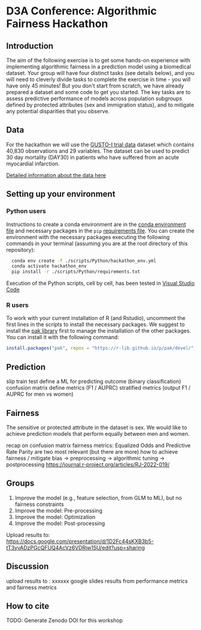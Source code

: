 # D3A Conference: Algorithmic Fairness Hackathon

## Introduction
The aim of the following exercise is to get some hands-on experience with implementing algorithmic fairness in a prediction model using a biomedical dataset. Your group will have four distinct tasks (see details below), and you will need to cleverly divide tasks to complete the exercise in time - you will have only 45 minutes! But you don't start from scratch, we have already prepared a dataset and some code to get you started. The key tasks are to assess predictive performance of models across population subgroups defined by protected attributes (sex and immigration status), and to mitigate any potential disparities that you observe.

## Data
For the hackathon we will use the [GUSTO-I trial data](https://pubmed.ncbi.nlm.nih.gov/7882472/) dataset which contains 40,830 observations and 29 variables. The dataset can be used to predict 30 day mortality (DAY30) in patients who have suffered from an acute myocardial infarction.

[Detailed information about the data here](data/Dataset.md)

## Setting up your environment

### Python users

Instructions to create a conda environment are in the [conda environment file](scripts/Python/hackathon_env.yml) and necessary packages in the `pip` [requirements file](scripts/Python/requirements.txt). You can create the environment with the necessary packages executing the following commands in your terminal (assuming you are at the root directory of this repository):

```bash
  conda env create -f ./scripts/Python/hackathon_env.yml
  conda activate hackathon_env
  pip install -r ./scripts/Python/requirements.txt
```

Execution of the Python scripts, cell by cell, has been tested in [Visual Studio Code](https://code.visualstudio.com/)

### R users

To work with your current installation of R (and Rstudio), uncomment the first lines in the scripts to install the necessary packages. We suggest to install the [pak library](https://pak.r-lib.org/) first to manage the installation of the other packages. You can install it with the following command:

```R
install.packages("pak", repos = "https://r-lib.github.io/p/pak/devel/")
```

## Prediction
slip train test
define a ML for predicting outcome (binary classification)
confusion matrix
define metrics (F1 / AUPRC)
stratified metrics (output F1 / AUPRC for men vs women)

## Fairness
The sensitive or protected attribute in the dataset is sex. We would like to achieve prediction models that perform equally between men and women. 

recap on confusion matrix
fairness metrics: Equalized Odds and Predictive Rate Parity are two most relevant (but there are more)
how to achieve fairness / mitigate bias
-> preprocessing
-> algorithmic tuning
-> postprocessing
https://journal.r-project.org/articles/RJ-2022-019/


## Groups
1. Improve the model (e.g., feature selection, from GLM to ML), but no fairness constraints
2. Improve the model: Pre-processing
3. Improve the model: Optimization
4. Improve the model: Post-processing

Upload results to:
https://docs.google.com/presentation/d/1D2Fc44sKXB3b5-tT3yvADzPGcQFUQ4AcVz6VDRiw15U/edit?usp=sharing


## Discussion
upload results to : xxxxxx google slides
results from performance metrics and fairness metrics

## How to cite

TODO: Generate Zenodo DOI for this workshop


